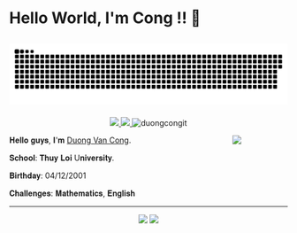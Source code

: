 # Hello World, I'm Cong !! 👋

![Snake animation](https://github.com/duongcongit/duongcongit/blob/main/github-contribution-grid-snake.svg)
---

<p align="center">
  <a href="https://facebook.com/duongcong0412hc">
    <img src="https://img.shields.io/badge/-Duong%20Van%20Cong-fff?style=flat-square&logo=facebook">
  </a>
  <a href="https://github.com/duongcongit">
    <img src="https://img.shields.io/github/followers/duongcongit?label=Follow&style=social">
  </a>
  <img src="https://komarev.com/ghpvc/?username=duongcongit" alt="duongcongit" />
</p>

<p align="center">
  <img align="right" src="https://media3.giphy.com/media/ln7z2eWriiQAllfVcn/200w.webp" width="100">
  <p>𝐇𝐞𝐥𝐥𝐨 𝐠𝐮𝐲𝐬, 𝐈'𝐦 <a href="https://www.facebook.com/duongcong0412hc/">Duong Van Cong</a>.</p>

  <p>𝐒𝐜𝐡𝐨𝐨𝐥: 𝐓𝐡𝐮𝐲 𝐋𝐨𝐢 U𝐧𝐢𝐯𝐞𝐫𝐬𝐢𝐭𝐲.</p>
  <p>𝐁𝐢𝐫𝐭𝐡𝐝𝐚𝐲: 04/12/2001</p>
  <p>𝐂𝐡𝐚𝐥𝐥𝐞𝐧𝐠𝐞𝐬: 𝐌𝐚𝐭𝐡𝐞𝐦𝐚𝐭𝐢𝐜𝐬, 𝐄𝐧𝐠𝐥𝐢𝐬𝐡 </p>
</p>

---

<p align="center">
  <img src="https://github-readme-stats.vercel.app/api/top-langs/?username=duongcongit&theme=dark&card_width=220&line_height=100" height="250px" />
  <img src="https://github-readme-stats.vercel.app/api?username=duongcongit&show_icons=true&theme=radical">
</p>


